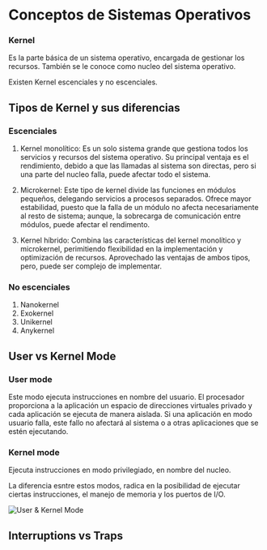 # Conceptos de Sistemas Operativos

### Kernel

Es la parte básica de un sistema operativo, encargada de gestionar los recursos. También se le conoce como nucleo del sistema operativo.

Existen Kernel escenciales y no escenciales.

## Tipos de Kernel y sus diferencias

### Escenciales

1. Kernel monolítico: Es un solo sistema grande que gestiona todos los servicios y recursos del sistema operativo. Su principal ventaja es el rendimiento, debido a que las llamadas al sistema son directas, pero si una parte del nucleo falla, puede afectar todo el sistema.

2. Microkernel: Este tipo de kernel divide las funciones en módulos pequeños, delegando servicios a procesos separados. Ofrece mayor estabilidad, puesto que la falla de un módulo no afecta necesariamente al resto de sistema; aunque, la sobrecarga de comunicación entre módulos, puede afectar el rendimento.

3. Kernel híbrido: Combina las características del kernel monolítico y microkernel, perimitiendo flexibilidad en la implementación y optimización de recursos. Aprovechado las ventajas de ambos tipos, pero, puede ser complejo de implementar.

### No escenciales

1. Nanokernel
2. Exokernel
3. Unikernel
4. Anykernel

## User vs Kernel Mode

### User mode

Este modo ejecuta instrucciones en nombre del usuario. El procesador proporciona a la aplicación un espacio de direcciones virtuales privado y cada aplicación se ejecuta de manera aislada. Si una aplicación en modo usuario falla, este fallo no afectará al sistema o a otras aplicaciones que se estén ejecutando.

### Kernel mode

Ejecuta instrucciones en modo privilegiado, en nombre del nucleo.


La diferencia esntre estos modos, radica en la posibilidad de ejecutar ciertas instrucciones, el manejo de memoria y los puertos de I/O.

![User & Kernel Mode](https://learn.microsoft.com/es-es/windows-hardware/drivers/gettingstarted/images/userandkernelmode01.png)


## Interruptions vs Traps